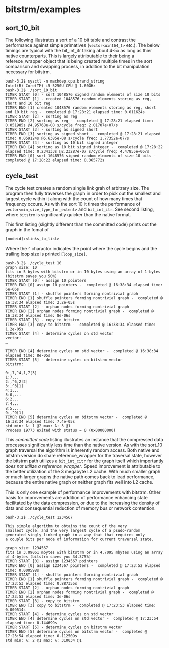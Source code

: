 # bitstrm/examples

## sort_10_bit

The following illustrates a sort of a 10 bit table and contrast the performance against simple primatives (`vector<uint64_t>` etc.).  The below timings are typical with the bit_int_itr taking about 4-5x as long as thier native counterparts.  This is largely attributable to their being a referece_wrapper object that is being created multiple times in the sort comparison and swapping process, in addition to the bit manipulation necessary for bitstrm.

```
bash-3.2$ sysctl -n machdep.cpu.brand_string
Intel(R) Core(TM) i5-5250U CPU @ 1.60GHz
bash-3.2$ ./sort_10_bit
TIMER START [0] - sort 1048576 signed random elements of size 10 bits
TIMER START [1] - created 1048576 random elements storing as reg, short and 10 bit reg
TIMER END [1] created 1048576 random elements storing as reg, short and 10 bit reg -  completed @ 17:28:21 elapsed time: 0.011624s
TIMER START [2] - sorting as reg
TIMER END [2] sorting as reg -  completed @ 17:28:21 elapsed time: 0.051985s @4.95768e-08 s/cycle freq: 2.01707e+07/s
TIMER START [3] - sorting as signed short
TIMER END [3] sorting as signed short -  completed @ 17:28:21 elapsed time: 0.059124s @5.6385e-08 s/cycle freq: 1.77352e+07/s
TIMER START [4] - sorting as 10 bit signed integer
TIMER END [4] sorting as 10 bit signed integer -  completed @ 17:28:22 elapsed time: 0.234133s @2.23287e-07 s/cycle freq: 4.47855e+06/s
TIMER END [0] sort 1048576 signed random elements of size 10 bits -  completed @ 17:28:22 elapsed time: 0.365772s
```

## cycle_test

The cycle test creates a random single link grah of arbitrary size.  The program then fully traverses the graph in order to pick out the smallest and largest cycle within it along with the count of how many times that frequency occurs.  As with the sort 10 it times the performance of `vector<min_size_type_for_extent>` and `bit_int_itr`.  See second listing, where `bitstrm` is significantly quicker than the native format.

This first listing (slightly different than the committed code) prints out the graph in the fomat of

```[nodeid]:<links_to_list>```

Where the `^` charactor indicates the point where the cycle begins and the trailing loop size is printed `[loop_size]`. 


```
bash-3.2$ ./cycle_test 10
graph size: 10
fits in 5 bytes with bitstrm or in 10 bytes using an array of 1-bytes (bitstrm saves you 50%)
TIMER START [0] - assign 10 pointers
TIMER END [0] assign 10 pointers -  completed @ 16:38:34 elapsed time: 6e-06s
TIMER START [1] - shuffle pointers forming nontrivial graph
TIMER END [1] shuffle pointers forming nontrivial graph -  completed @ 16:38:34 elapsed time: 2.2e-05s
TIMER START [2] - orphan nodes forming nontrivial graph
TIMER END [2] orphan nodes forming nontrivial graph -  completed @ 16:38:34 elapsed time: 8e-06s
TIMER START [3] - copy to bitstrm
TIMER END [3] copy to bitstrm -  completed @ 16:38:34 elapsed time: 1.2e-05s
TIMER START [4] - determine cycles on std vector
vector:
…

TIMER END [4] determine cycles on std vector -  completed @ 16:38:34 elapsed time: 8e-05s
TIMER START [5] - determine cycles on bitstrm vector
bitstrm:

0:,7,^4,1,7[3]
1:7...
2:,^6,2[2]
3:,^3[1]
4:1...
5:0,...
6:2...
7:4...
8:5,...
9:,^9[1]
TIMER END [5] determine cycles on bitstrm vector -  completed @ 16:38:34 elapsed time: 7.4e-05s
std min: λ: 1 @2 max: λ: 3 @1
Process 19773 exited with status = 0 (0x00000000)

```
This _committed code_ listing illustrates an instance that the compressed data processes significantly less time than the native version.  As with the sort_10 graph traversal the algorithm is inherently random access.  Both native and bitstrm version do share reference_wrapper for the traversal state, however the bitstrm path utilizes a `bit_int_citr` for the graph itself which importantly *does not utilize a reference_wrapper*.  Speed improvement is attributable to the better utilization of the 3 megabyte L2 cache.  With much smaller graph or much larger graphs the native path comes back to lead performance, because the entire native graph or neither graph fits well into L2 cache.

This is only one example of performance improvements with bitstrm.  Other basis for improvements are addition of performance enhancing state facilitated by the data compression, or due to the increasing the density of data and consequential reduction of memory bus or network contention.

```
bash-3.2$ ./cycle_test 1234567

This simple algorithm to obtains the count of the very
smallest cycle, and the very largest cycle of a psudo-random
generated singly linked graph in a way that that requires only
a couple bits per node of information for current traversal state.

graph size: 1234567
fits in 3.09061 mbytes with bitstrm or in 4.7095 mbytes using an array of 4-bytes (bitstrm saves you 34.375%)
TIMER START [0] - assign 1234567 pointers
TIMER END [0] assign 1234567 pointers -  completed @ 17:23:52 elapsed time: 0.000598s
TIMER START [1] - shuffle pointers forming nontrivial graph
TIMER END [1] shuffle pointers forming nontrivial graph -  completed @ 17:23:53 elapsed time: 0.887355s
TIMER START [2] - orphan nodes forming nontrivial graph
TIMER END [2] orphan nodes forming nontrivial graph -  completed @ 17:23:53 elapsed time: 3e-06s
TIMER START [3] - copy to bitstrm
TIMER END [3] copy to bitstrm -  completed @ 17:23:53 elapsed time: 0.009514s
TIMER START [4] - determine cycles on std vector
TIMER END [4] determine cycles on std vector -  completed @ 17:23:54 elapsed time: 0.144699s
TIMER START [5] - determine cycles on bitstrm vector
TIMER END [5] determine cycles on bitstrm vector -  completed @ 17:23:54 elapsed time: 0.112509s
std min: λ: 2 @1 max: λ: 310034 @1
```
